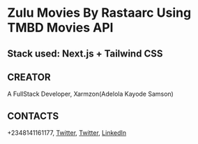 # Zulu Movies By Rastaarc Using TMBD Movies API

## Stack used: Next.js + Tailwind CSS

## CREATOR

A FullStack Developer, Xarmzon(Adelola Kayode Samson)

## CONTACTS

+2348141161177, [Twitter](https://www.twitter.com/xarmzon), [Twitter](https://www.twiter.com/rastacl), [LinkedIn](https://www.linkedin.com/rastaxarm)